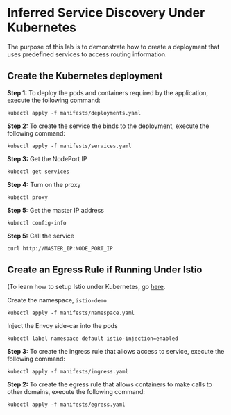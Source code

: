 # Inferred Service Discovery Under Kubernetes

The purpose of this lab is to demonstrate how to create a deployment that uses predefined services to access
routing information.

## Create the Kubernetes deployment

**Step 1:** To deploy the pods and containers required by the application, execute the following command:

`kubectl apply -f manifests/deployments.yaml`

**Step 2:** To create the service the binds to the deployment, execute the following command:

`kubectl apply -f manifests/services.yaml`

**Step 3:** Get the NodePort IP

`kubectl get services`

**Step 4:** Turn on the proxy

`kubectl proxy`

**Step 5:** Get the master IP address

`kubectl config-info`

**Step 5:** Call the service

`curl http://MASTER_IP:NODE_PORT_IP`

## Create an Egress Rule if Running Under Istio

(To learn how to setup Istio under Kubernetes, go [here](https://github.com/reselbob/innosoft/tree/master/service-mesh-istio).

Create the namespace, `istio-demo`

`kubectl apply -f manifests/namespace.yaml`

Inject the Envoy side-car into the pods

`kubectl label namespace default istio-injection=enabled`

**Step 3:** To create the ingress rule that allows access to service, execute the
following command:

`kubectl apply -f manifests/ingress.yaml`


**Step 2:** To create the egress rule that allows containers to make calls to other domains, execute the
following command:

`kubectl apply -f manifests/egress.yaml`